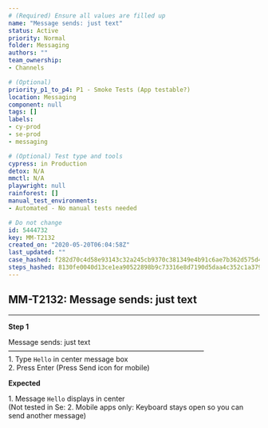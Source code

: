 ```yaml
---
# (Required) Ensure all values are filled up
name: "Message sends: just text"
status: Active
priority: Normal
folder: Messaging
authors: ""
team_ownership: 
- Channels

# (Optional)
priority_p1_to_p4: P1 - Smoke Tests (App testable?)
location: Messaging
component: null
tags: []
labels: 
- cy-prod
- se-prod
- messaging

# (Optional) Test type and tools
cypress: in Production
detox: N/A
mmctl: N/A
playwright: null
rainforest: []
manual_test_environments: 
- Automated - No manual tests needed

# Do not change
id: 5444732
key: MM-T2132
created_on: "2020-05-20T06:04:58Z"
last_updated: ""
case_hashed: f282d70c4d58e93143c32a245cb9370c381349e4b91c6ae7b362d575d4f8109ed4426515092965ebd80385085e2e3561
steps_hashed: 8130fe0040d13ce1ea90522898b9c73316e8d7190d5daa4c352c1a379542a2926c4e804f1b45a83a55e91e0530b79871
---
```


<!-- (Auto-generated) Based on frontmatter's "key" and "name" -->

## MM-T2132: Message sends: just text

---

**Step 1**

Message sends: just text\
————————————————————————————\
1\. Type `Hello` in center message box\
2\. Press Enter (Press Send icon for mobile)

**Expected**

1\. Message `Hello` displays in center\
(Not tested in Se: 2. Mobile apps only: Keyboard stays open so you can send another message)
